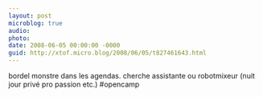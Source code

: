 ```yaml
---
layout: post
microblog: true
audio: 
photo: 
date: 2008-06-05 00:00:00 -0000
guid: http://xtof.micro.blog/2008/06/05/t827461643.html
---
```

bordel monstre dans les agendas. cherche assistante ou robotmixeur (nuit jour privé pro passion etc.) #opencamp
